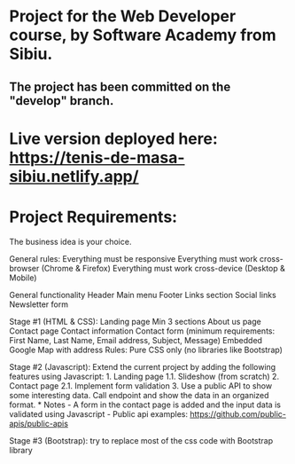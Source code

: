 # Project for the Web Developer course, by Software Academy from Sibiu.

## The project has been committed on the "develop" branch.

# Live version deployed here: https://tenis-de-masa-sibiu.netlify.app/

# Project Requirements:

The business idea is your choice.

General rules:
	Everything must be responsive
	Everything must work cross-browser (Chrome & Firefox)
	Everything must work cross-device (Desktop & Mobile)

General functionality
	Header
		Main menu
	Footer
		Links section
		Social links
		Newsletter form
	
Stage #1 (HTML & CSS):
	Landing page
		Min 3 sections
	About us page
	Contact page
		Contact information
		Contact form (minimum requirements: First Name, Last Name, Email address, Subject, Message)
		Embedded Google Map with address
	Rules:
		Pure CSS only (no libraries like Bootstrap)

Stage #2 (Javascript):
	Extend the current project by adding the following features using Javascript:
	1. Landing page
		1.1. Slideshow (from scratch)
	2. Contact page
		2.1. Implement form validation
	3. Use a public API to show some interesting data. Call endpoint and show the data in an organized format.
	* Notes
		- A form in the contact page is added and the input data is validated using Javascript
		- Public api examples: https://github.com/public-apis/public-apis
    
Stage #3 (Bootstrap): try to replace most of the css code with Bootstrap library
